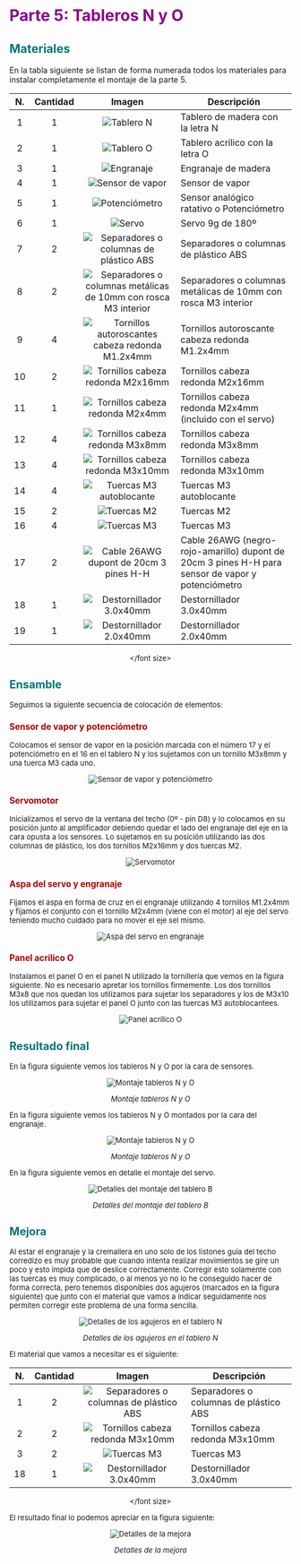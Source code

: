# <FONT COLOR=#8B008B>Parte 5: Tableros N y O</font>

## <FONT COLOR=#007575>**Materiales**</font>

En la tabla siguiente se listan de forma numerada todos los materiales para instalar completamente el montaje de la parte 5.

<center><font size=2>

| N. | Cantidad | Imagen | Descripción |
|:-:|:-:|:-:|---|
| 1 | 1 | ![Tablero N](./img/material/parte5/TN.png) | Tablero de madera con la letra N |
| 2 | 1 | ![Tablero O](./img/material/parte5/TO.png) | Tablero acrílico con la letra O |
| 3 | 1 | ![Engranaje](./img/material/parte5/engranaje.png) | Engranaje de madera |
| 4 | 1 | ![Sensor de vapor](./img/material/parte5/vapor.png) | Sensor de vapor |
| 5 | 1 | ![Potenciómetro](./img/material/parte5/pot.png) | Sensor analógico ratativo o Potenciómetro |
| 6 | 1 | ![Servo](./img/material/parte1/servo.png) | Servo 9g de 180º|
| 7 | 2 | ![Separadores o columnas de plástico ABS](./img/material/tornillos/separador.png) | Separadores o columnas de plástico ABS |
| 8 | 2 | ![Separadores o columnas metálicas de 10mm con rosca M3 interior](./img/material/tornillos/separador-laton.png) | Separadores o columnas metálicas de 10mm con rosca M3 interior |
| 9 | 4 | ![Tornillos autoroscantes cabeza redonda M1.2x4mm](./img/material/tornillos/TAM1_2x4.png) | Tornillos autoroscante cabeza redonda M1.2x4mm |
| 10 | 2 | ![Tornillos cabeza redonda M2x16mm](./img/material/tornillos/TM2x10.png) | Tornillos cabeza redonda M2x16mm |
| 11 | 1 | ![Tornillos cabeza redonda M2x4mm](./img/material/tornillos/TM2x4.png) | Tornillos cabeza redonda M2x4mm (incluido con el servo) |
| 12 | 4 | ![Tornillos cabeza redonda M3x8mm](./img/material/tornillos/TM3x8.png) | Tornillos cabeza redonda M3x8mm |
| 13 | 4 | ![Tornillos cabeza redonda M3x10mm](./img/material/tornillos/TM3x8.png) | Tornillos cabeza redonda M3x10mm |
| 14 | 4 | ![Tuercas M3 autoblocante](./img/material/tornillos/M3autoblocante.png) | Tuercas M3 autoblocante |
| 15 | 2 | ![Tuercas M2](./img/material/tornillos/M2.png) | Tuercas M2 |
| 16 | 4 | ![Tuercas M3](./img/material/tornillos/M3.png) | Tuercas M3 |
| 17 | 2 | ![Cable 26AWG dupont de 20cm 3 pines H-H](./img/material/cables/20cmHH.png) | Cable 26AWG (negro-rojo-amarillo) dupont de 20cm 3 pines H-H para sensor de vapor y potenciómetro|
| 18 | 1 | ![Destornillador 3.0x40mm](./img/material/dest3.png) | Destornillador 3.0x40mm |
| 19 | 1 | ![Destornillador 2.0x40mm](./img/material/dest2.png) | Destornillador 2.0x40mm |

</font size></center>

## <FONT COLOR=#007575>**Ensamble**</font>
Seguimos la siguiente secuencia de colocación de elementos:

### <FONT COLOR=#AA0000>Sensor de vapor y potenciómetro</font>
Colocamos el sensor de vapor en la posición marcada con el número 17 y el potenciómetro en el 16 en el tablero N y los sujetamos con un tornillo M3x8mm y una tuerca M3 cada uno.

<center>

![Sensor de vapor y potenciómetro](./img/material/parte5/Ensam1.png)

</center>

### <FONT COLOR=#AA0000>Servomotor</font>
Inicializamos el servo de la ventana del techo (0º - pin D8) y lo colocamos en su posición junto al amplificador debiendo quedar el lado del engranaje del eje en la cara opusta a los sensores. Lo sujetamos en su posición utilizando las dos columnas de plástico, los dos tornillos M2x16mm y dos tuercas M2.

<center>

![Servomotor](./img/material/parte5/Ensam2.png)

</center>

### <FONT COLOR=#AA0000>Aspa del servo y engranaje</font>
Fijamos el aspa en forma de cruz en el engranaje utilizando 4 tornillos M1.2x4mm y fijamos el conjunto con el tornillo M2x4mm (viene con el motor) al eje del servo teniendo mucho cuidado para no mover el eje sel mismo.

<center>

![Aspa del servo en engranaje](./img/material/parte5/Ensam3.png)

</center>

### <FONT COLOR=#AA0000>Panel acrílico O</font>
Instalamos el panel O en el panel N utilizado la tornillería que vemos en la figura siguiente. No es necesario apretar los tornillos firmemente. Los dos tornillos M3x8 que nos quedan los utilizamos para sujetar los separadores y los de M3x10 los utilizamos para sujetar el panel O junto con las tuercas M3 autoblocantees.

<center>

![Panel acrílico O](./img/material/parte5/Ensam4.png)

</center>

## <FONT COLOR=#007575>**Resultado final**</font>
En la figura siguiente vemos los tableros N y O por la cara de sensores.

<center>

![Montaje tableros N y O](./img/material/parte5/TablNO_A.png)

*Montaje tableros N y O*

</center>

En la figura siguiente vemos los tableros N y O montados por la cara del engranaje.

<center>

![Montaje tableros N y O](./img/material/parte5/TablNO_B.png)

*Montaje tableros N y O*

</center>

En la figura siguiente vemos en detalle el montaje del servo.

<center>

![Detalles del montaje del tablero B](./img/material/parte5/TablNdeta.png)

*Detalles del montaje del tablero B*

</center>

## <FONT COLOR=#007575>**Mejora**</font>
Al estar el engranaje y la cremallera en uno solo de los listones guía del techo corredizo es muy probable que cuando intenta realizar movimientos se gire un poco y esto impida que de deslice correctamente. Corregir esto solamente con las tuercas es muy complicado, o al menos yo no lo he conseguido hacer de forma correcta, pero tenemos disponibles dos agujeros (marcados en la figura siguiente) que junto con el material que vamos a indicar seguidamente nos permiten corregir este problema de una forma sencilla.

<center>

![Detalles de los agujeros en el tablero N](./img/material/parte5/Agujeros_TablNO.png)

*Detalles de los agujeros en el tablero N*

</center>

El material que vamos a necesitar es el siguiente:

<center><font size=2>

| N. | Cantidad | Imagen | Descripción |
|:-:|:-:|:-:|---|
| 1 | 2 | ![Separadores o columnas de plástico ABS](./img/material/tornillos/separador.png) | Separadores o columnas de plástico ABS |
| 2 | 2 | ![Tornillos cabeza redonda M3x10mm](./img/material/tornillos/TM3x8.png) | Tornillos cabeza redonda M3x10mm |
| 3 | 2 | ![Tuercas M3](./img/material/tornillos/M3.png) | Tuercas M3 |
| 18 | 1 | ![Destornillador 3.0x40mm](./img/material/dest3.png) | Destornillador 3.0x40mm |

</font size></center>

El resultado final lo podemos apreciar en la figura siguiente:

<center>

![Detalles de la mejora](./img/material/parte5/mejora_TablNO.png)

*Detalles de la mejora*

</center>
